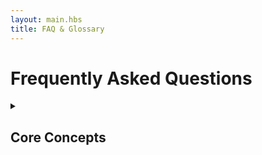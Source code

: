```yaml
---
layout: main.hbs
title: FAQ & Glossary
---
```



# Frequently Asked Questions

<details><summary><h2>Core Concepts</h2></summary>

<details><summary><h3>What is child genital cutting (CGC)?</h3></summary>


Child genital cutting (CGC) is a broad term that refers to any non-consensual alteration or removal of genital tissue performed on a minor or coerced adult. 

This includes, but is not limited to: 
* Male genital cutting (MGC), also known as male genital mutilation (MGM)
* Female genital cutting (FGC), also known as female genital mutilation (FGM)
* Intersex genital cutting (IGC), also known as intersex genital mutilation (IGM) 

These practices are often framed with euphemistic language such as infant circumcision or intersex corrective or normalization surgery, but at their core, they all involve the alteration of a child’s genitals without their consent. 


### Local perceptions of what genital cutting entails
In Western countries, there’s often a distorted perception of what female genital cutting entails, many assume it’s always the most extreme version involving the full removal of external genitalia, usually a clitoridectomy.  While some rarer forms are indeed severe, others involve less tissue removal than typical male genital cutting (circumcision) within the West. The most common form removing the analogous tissue of the penile foreskin, the clitoral hood.  Despite this, female genital cutting is almost universally condemned, while male genital cutting’s severity is minimized and normalized. 

<!--[include chart with type i-iv male and female genital cutting invasiveness]-->

Typical western male genital cutting (circumcision) removes 15 square inches of tissue<!--instert [source]-->.

At GAC, we advocate for the end of all forms of non-consensual child genital cutting, and for the right of every person to make informed autonomous decisions about their own body, including genitals, when they’re of age to do so.  

</details>

<details><summary><h3>What is genital autonomy?</h3></summary>


Genital Autonomy is a **fundamental human right** to control what happens to one’s own genitals.  The term is primarily used in reference to **freedom from non-consensual or coerced genital alteration**.  

For minors, this means the right to not be subjected to child genital cutting such as:

* Intersex ‘normalization’ surgeries (also known as Intersex Genital Mutilation or IGM)
* Male Circumcision ( Also known as Male Genital Mutilation or MGM)
* Female Circumcision (Also known as Female Genital Mutilation or FGM)

For adults, genital autonomy also means supporting the right to informed, consensual decisions about one’s own body later in life, including: foreskin restoration or labia stretching, body mods such as piercings, gender affirming surgeries, and any other self-directed expression of identity, sexuality or healing. 



</details>


<details><summary><h3>What is intersectionality?</h3></summary>


Intersectionality is a framework to analyze how different aspects of a person’s identity such as race, gender, sexuality, disability, and class interact in unique and compounding ways when shaping their experiences of privilege, discrimination, and access to resources.

Coined by Legal Scholar Kimberlé Crenshaw in 1989, the term highlights that systems of oppression are not isolated. You’ve likely heard the name George Floyd, but have you heard of Breonna Taylor? 

Breonna Taylor, a black woman, was killed by police in her own home in 2020.  While her death sparked outrage, it received far less immediate attention than cases involving black men such as George Floyd.  This difference isn’t random, it’s an example of how black women are often excluded from gender and racial justice movements alike. 
https://www.biscmi.org/wp-content/uploads/2020/11/K-Crenshaw-Demarginalizing-the-Intersection.pdf 





</details>


<details><summary><h4>What is intersectional genital autonomy? </h4></summary>


People's experience of violated genital autonomy vary widely depending on their gender, race, class, and more. 

For example, many transfeminine people who were circumcised face unique challenges if they later seek vaginoplasty.  Surgeries can rely on foreskin or associated mucosal tissue to create inner labia, but that tissue may no longer be available.  This often leaves trans people with fewer surgical options, more complicated outcomes, and potentially limits access to affirming care altogether. 

Many Jewish people who oppose circumcision may feel unwelcome in genital autonomy spaces that fail to make room for culturally sensitive dialogue, while also feeling alienated from religious communities that frame circumcision as sacred or identity-affirming. This can leave Jewish survivors of circumcision or Jewish parents exploring alternatives, isolated from both support and belonging. These dynamics are not rooted in inherent incompatibility between Judaism and genital autonomy, but in the need for more inclusive and respectful spaces.

These are just two of many, many, unique scenarios that illustrate why genital autonomy advocacy must be intersectional.  At GAC, our goal is to bring intersectionality to the genital autonomy movement because we know that the harm, and the healing doesn’t happen in a vacuum. 



<!--</details>


<details><summary><h3>Question Eg</h3></summary>





</details>

</details>


<details><summary><h2>Category</h2></summary>

<details><summary><h3>Example Question</h3></summary>



</details>

<details><summary><h3>Example Question</h3></summary>



</details>

<details><summary><h3>Example Question</h3></summary>



</details>

</details>

<details><summary><h2>Category</h2></summary>

<details><summary><h3>Example Question</h3></summary>



</details>

<details><summary><h3>Example Question</h3></summary>



</details>

<details><summary><h3>Example Question</h3></summary>



</details>

</details>
-->